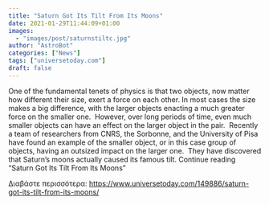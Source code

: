 ```yaml
---
title: "Saturn Got Its Tilt From Its Moons"
date: 2021-01-29T11:44:09+01:00
images:
  - "images/post/saturnstiltc.jpg"
author: "AstroBot"
categories: ["News"]
tags: ["universetoday.com"]
draft: false
---
```


One of the fundamental tenets of physics is that two objects, now matter how different their size, exert a force on each other. In most cases the size makes a big difference, with the larger objects enacting a much greater force on the smaller one.   However, over long periods of time, even much smaller objects can have an effect on the larger object in the pair.  Recently a team of researchers from CNRS, the Sorbonne, and the University of Pisa have found an example of the smaller object, or in this case group of objects, having an outsized impact on the larger one.  They have discovered that Saturn’s moons actually caused its famous tilt. Continue reading “Saturn Got Its Tilt From Its Moons” 

Διαβάστε περισσότερα: https://www.universetoday.com/149886/saturn-got-its-tilt-from-its-moons/
